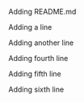 Adding README.md

Adding a line

Adding another line

Adding fourth line

Adding fifth line

Adding sixth line
